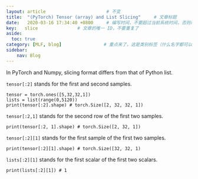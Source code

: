 ```yaml
---
layout: article                       # 不变
title:  "(PyTorch) Tensor (array) and List Slicing"     # 文章标题
date:   2020-03-16 17:34:40 +0800     # 编写时间，不要超过当前系统时间，否则编译不通过
key:   slice               # 文章的唯一 ID，不要重复了
aside:
  toc: true
category: [MLF, blog]                # 重点来了，这是类别标签（什么名字都可以，别和其他标签重了）
sidebar:
    nav: Blog
---
```

In PyTorch and Numpy, slicing format differs from that of Python list.

```tensor[:2]``` stands for the first and second samples.
```
tensor = torch.ones([5,32,32,1])
lists = list(range(0,5120))
print(tensor[:2].shape) # torch.Size([2, 32, 32, 1])
```

```tensor[:2,1]``` stands for the second row of the first two samples.

```
print(tensor[:2, 1].shape) # torch.Size([2, 32, 1])
```

```tensor[:2][1]``` stands for the first sample of the first two samples.

```
print(tensor[:2][1].shape) # torch.Size([32, 32, 1)
```

```lists[:2][1]``` stands for the first scalar of the first two scalars.

```
print(lists[:2][1]) # 1
```